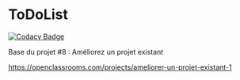 ToDoList
========

[![Codacy Badge](https://api.codacy.com/project/badge/Grade/3ddf1c35d3cb4c9b84a435009274460a)](https://app.codacy.com/gh/Mamoon97150/Todolist?utm_source=github.com&utm_medium=referral&utm_content=Mamoon97150/Todolist&utm_campaign=Badge_Grade_Settings)

Base du projet #8 : Améliorez un projet existant

https://openclassrooms.com/projects/ameliorer-un-projet-existant-1
